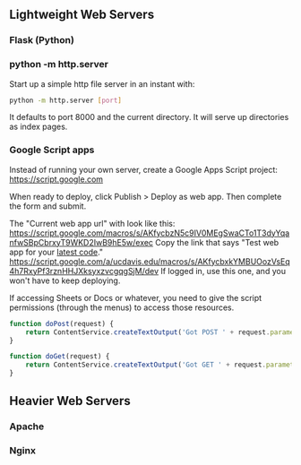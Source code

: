 ## Lightweight Web Servers

### Flask (Python)

### python -m http.server
Start up a simple http file server in an instant with:
```bash
python -m http.server [port]
```
It defaults to port 8000 and the current directory. It will serve up directories as index pages.

### Google Script apps
Instead of running your own server, create a Google Apps Script project: https://script.google.com

When ready to deploy, click Publish > Deploy as web app. Then complete the form and submit.

The "Current web app url" with look like this:
https://script.google.com/macros/s/AKfycbzN5c9IV0MEgSwaCTo1T3dyYqanfwSBpCbrxyT9WKD2IwB9hE5w/exec
Copy the link that says "Test web app for your [latest code](https://script.google.com/a/ucdavis.edu/macros/s/AKfycbxkYMBUOozVsEq4h7RxyPf3rznHHJXksyxzvcgqgSjM/dev)."
https://script.google.com/a/ucdavis.edu/macros/s/AKfycbxkYMBUOozVsEq4h7RxyPf3rznHHJXksyxzvcgqgSjM/dev
If logged in, use this one, and you won't have to keep deploying.

If accessing Sheets or Docs or whatever, you need to give the script permissions (through the menus) to access those resources.

```javascript
function doPost(request) {
	return ContentService.createTextOutput('Got POST ' + request.parameter.foo);
}

function doGet(request) {
	return ContentService.createTextOutput('Got GET ' + request.parameter.foo);
}
```

## Heavier Web Servers

### Apache

### Nginx
<!--stackedit_data:
eyJoaXN0b3J5IjpbMTI5OTEzNjA2NSwtNzg0NTMwODc3LC0xND
UwODQ4OTA2LDIwNzMzMTA4NTAsLTYxMjE4MDk4MCw5MzAxMzc3
OThdfQ==
-->